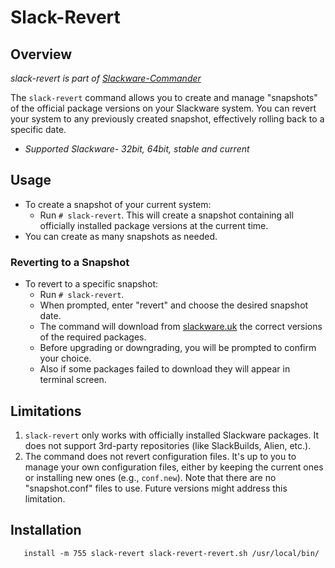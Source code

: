 # Slack-Revert

## Overview
*slack-revert is part of [Slackware-Commander](https://github.com/rizitis/Slackware-Commander)*

The `slack-revert` command allows you to create and manage "snapshots" of the official package versions on your Slackware system. You can revert your system to any previously created snapshot, effectively rolling back to a specific date.
- *Supported Slackware- 32bit, 64bit, stable and current*

## Usage
- To create a snapshot of your current system:
  - Run `# slack-revert`. This will create a snapshot containing all officially installed package versions at the current time.
- You can create as many snapshots as needed.

### Reverting to a Snapshot
- To revert to a specific snapshot:
  - Run `# slack-revert`.
  - When prompted, enter "revert" and choose the desired snapshot date.
  - The command will download from [slackware.uk](https://slackware.uk/cumulative/) the correct versions of the required packages.
  - Before upgrading or downgrading, you will be prompted to confirm your choice.
  - Also if some packages failed to download  they will appear in terminal screen. 

## Limitations
1. `slack-revert` only works with officially installed Slackware packages. It does not support 3rd-party repositories (like SlackBuilds, Alien, etc.).
2. The command does not revert configuration files. It's up to you to manage your own configuration files, either by keeping the current ones or installing new ones (e.g., `conf.new`). Note that there are no "snapshot.conf" files to use. Future versions might address this limitation.

## Installation

```
   install -m 755 slack-revert slack-revert-revert.sh /usr/local/bin/
  ```
